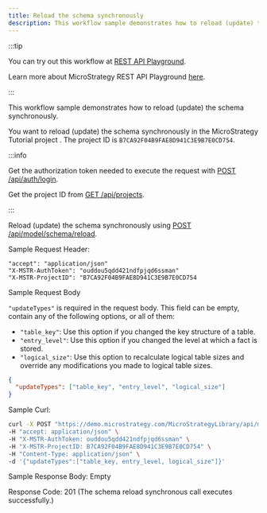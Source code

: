 ```yaml
---
title: Reload the schema synchronously
description: This workflow sample demonstrates how to reload (update) the schema synchronously.
---
```


<Available since="2021 Update 1" />

:::tip

You can try out this workflow at [REST API Playground](https://www.postman.com/microstrategysdk/workspace/microstrategy-rest-api/folder/16131298-b58bf430-4495-4904-8a1c-929a126be1f0?ctx=documentation).

Learn more about MicroStrategy REST API Playground [here](/docs/getting-started/playground.md).

:::

This workflow sample demonstrates how to reload (update) the schema synchronously.

You want to reload (update) the schema synchronously in the MicroStrategy Tutorial project . The project ID is `B7CA92F04B9FAE8D941C3E9B7E0CD754`.

:::info

Get the authorization token needed to execute the request with [POST /api/auth/login](https://demo.microstrategy.com/MicroStrategyLibrary/api-docs/index.html#/Authentication/postLogin).

Get the project ID from [GET /api/projects](https://demo.microstrategy.com/MicroStrategyLibrary/api-docs/index.html#/Projects/getProjects_1).

:::

Reload (update) the schema synchronously using [POST /api/model/schema/reload](https://demo.microstrategy.com/MicroStrategyLibrary/api-docs/index.html#/Schema/ms-schemaReload).

Sample Request Header:

```http
"accept": "application/json"
"X-MSTR-AuthToken": "ouddou5qdd421ndfpjqd6ssman"
"X-MSTR-ProjectID": "B7CA92F04B9FAE8D941C3E9B7E0CD754
```

Sample Request Body

`"updateTypes"` is required in the request body. This field can be empty, contain any of the following options, or all of them:

- `"table_key"`: Use this option if you changed the key structure of a table.
- `"entry_level"`: Use this option if you changed the level at which a fact is stored.
- `"logical_size"`: Use this option to recalculate logical table sizes and override any modifications you made to logical table sizes.

```json
{
  "updateTypes": ["table_key", "entry_level", "logical_size"]
}
```

Sample Curl:

```bash
curl -X POST "https://demo.microstrategy.com/MicroStrategyLibrary/api/model/schema/reload" \
-H "accept: application/json" \
-H "X-MSTR-AuthToken: ouddou5qdd421ndfpjqd6ssman" \
-H "X-MSTR-ProjectID: B7CA92F04B9FAE8D941C3E9B7E0CD754" \
-H "Content-Type: application/json" \
-d '{"updateTypes":["table_key, entry_level, logical_size"]}'
```

Sample Response Body: Empty

Response Code: 201 (The schema reload synchronous call executes successfully.)
